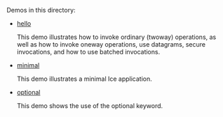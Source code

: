 Demos in this directory:

- [hello](./hello)

  This demo illustrates how to invoke ordinary (twoway) operations, as
  well as how to invoke oneway operations, use datagrams, secure
  invocations, and how to use batched invocations.

- [minimal](./minimal)

  This demo illustrates a minimal Ice application.

- [optional](./optional)

  This demo shows the use of the optional keyword.
